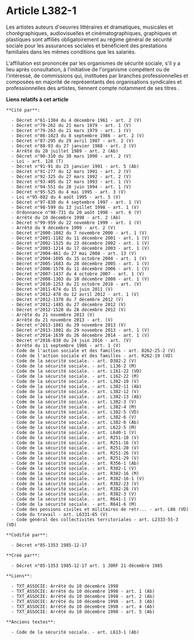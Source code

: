 # Article L382-1

Les artistes auteurs d'oeuvres littéraires et dramatiques, musicales et chorégraphiques, audiovisuelles et
cinématographiques, graphiques et plastiques sont affiliés obligatoirement au régime général de sécurité sociale pour les
assurances sociales et bénéficient des prestations familiales dans les mêmes conditions que les salariés. 

L'affiliation est prononcée par les organismes de sécurité sociale, s'il y a lieu après consultation, à l'initiative de
l'organisme compétent ou de l'intéressé, de commissions qui, instituées par branches professionnelles et composées en
majorité de représentants des organisations syndicales et professionnelles des artistes, tiennent compte notamment de ses
titres   .

**Liens relatifs à cet article**

	**Cité par**:

	  - Décret n°61-1304 du 4 décembre 1961 - art. 2 (V)
	  - Décret n°79-262 du 21 mars 1979 - art. 1 (V)
	  - Décret n°79-263 du 21 mars 1979 - art. 1 (V)
	  - Décret n°86-1023 du 8 septembre 1986 - art. 2 (V)
	  - Décret n°87-295 du 29 avril 1987 - art. 2 (V)
	  - Décret n°88-93 du 27 janvier 1988 - art. 2 (V)
	  - Arrêté du 28 juillet 1989 - art. 2 (Ab)
	  - Décret n°90-310 du 30 mars 1990 - art. 2 (V)
	  - Loi - art. 128 (T)
	  - Décret n°91-91 du 23 janvier 1991 - art. 5 (Ab)
	  - Décret n°91-277 du 12 mars 1991 - art. 2 (V)
	  - Décret n°92-325 du 27 mars 1992 - art. 2 (V)
	  - Décret n°93-405 du 17 mars 1993 - art. 1 (V)
	  - Décret n°94-551 du 28 juin 1994 - art. 1 (V)
	  - Décret n°95-525 du 4 mai 1995 - art. 3 (V)
	  - Loi n°95-882 du 4 août 1995 - art. 5 (V)
	  - Décret n°97-830 du 4 septembre 1997 - art. 1 (V)
	  - Décret n°98-599 du 13 juillet 1998 - art. 1 (V)
	  - Ordonnance n°98-731 du 20 août 1998 - art. 6 (V)
	  - Arrêté du 10 décembre 1998 - art. 2 (Ab)
	  - Décret n°99-959 du 22 novembre 1999 - art. 1 (V)
	  - Arrêté du 9 décembre 1999 - art. 2 (V)
	  - Décret n°2000-1082 du 7 novembre 2000 - art. 1 (V)
	  - Décret n°2001-1182 du 11 décembre 2001 - art. 1 (V)
	  - Décret n°2002-1525 du 23 décembre 2002 - art. 1 (V)
	  - Décret n°2003-1214 du 17 décembre 2003 - art. 1 (V)
	  - Décret n°2004-461 du 27 mai 2004 - art. 13 (V)
	  - Décret n°2004-1095 du 15 octobre 2004 - art. 1 (V)
	  - Décret n°2005-1683 du 28 décembre 2005 - art. 1 (V)
	  - Décret n°2006-1579 du 11 décembre 2006 - art. 1 (V)
	  - Décret n°2007-1437 du 4 octobre 2007 - art. 1 (V)
	  - Décret n°2008-1303 du 10 décembre 2008 - art. 1 (V)
	  - Décret n°2010-1253 du 21 octobre 2010 - art. (V)
	  - Décret n°2011-674 du 15 juin 2011 (V)
	  - Décret n°2012-478 du 12 avril 2012 - art. 1 (V)
	  - Décret n°2012-1370 du 7 décembre 2012 (V)
	  - Décret n°2012-1485 du 27 décembre 2012 (V)
	  - Décret n°2012-1528 du 28 décembre 2012 (V)
	  - Arrêté du 21 novembre 2013 (V)
	  - Arrêté du 21 novembre 2013 - art. (V)
	  - Décret n°2013-1081 du 29 novembre 2013 (V)
	  - Décret n°2013-1081 du 29 novembre 2013 - art. 1 (V)
	  - Décret n°2014-1639 du 26 décembre 2014 - art. 1 (V)
	  - Décret n°2016-838 du 24 juin 2016 - art. (V)
	  - Arrêté du 11 septembre 1986 - art. 1 (V)
	  - Code de l'action sociale et des familles - art. D262-25-2 (V)
	  - Code de l'action sociale et des familles - art. R262-19 (VD)
	  - Code de la sécurité sociale. - art. D382-2 (V)
	  - Code de la sécurité sociale. - art. L136-2 (M)
	  - Code de la sécurité sociale. - art. L161-22 (VD)
	  - Code de la sécurité sociale. - art. L162-22 (M)
	  - Code de la sécurité sociale. - art. L382-10 (V)
	  - Code de la sécurité sociale. - art. L382-11 (Ab)
	  - Code de la sécurité sociale. - art. L382-12 (V)
	  - Code de la sécurité sociale. - art. L382-13 (Ab)
	  - Code de la sécurité sociale. - art. L382-3 (V)
	  - Code de la sécurité sociale. - art. L382-4 (M)
	  - Code de la sécurité sociale. - art. L382-5 (VD)
	  - Code de la sécurité sociale. - art. L382-6 (V)
	  - Code de la sécurité sociale. - art. L382-8 (Ab)
	  - Code de la sécurité sociale. - art. L622-5 (M)
	  - Code de la sécurité sociale. - art. L640-1 (V)
	  - Code de la sécurité sociale. - art. R251-10 (V)
	  - Code de la sécurité sociale. - art. R251-16 (V)
	  - Code de la sécurité sociale. - art. R251-20 (V)
	  - Code de la sécurité sociale. - art. R251-26 (V)
	  - Code de la sécurité sociale. - art. R251-29 (V)
	  - Code de la sécurité sociale. - art. R356-1 (Ab)
	  - Code de la sécurité sociale. - art. R382-1 (V)
	  - Code de la sécurité sociale. - art. R382-16 (M)
	  - Code de la sécurité sociale. - art. R382-16-1 (V)
	  - Code de la sécurité sociale. - art. R382-23 (V)
	  - Code de la sécurité sociale. - art. R382-26 (V)
	  - Code de la sécurité sociale. - art. R382-3 (V)
	  - Code de la sécurité sociale. - art. R641-1 (V)
	  - Code de la sécurité sociale. - art. R641-6 (M)
	  - Code des pensions civiles et militaires de retr... - art. L86 (VD)
	  - Code du travail - art. L6331-65 (V)
	  - Code général des collectivités territoriales - art. L2333-55-3 (VD)

	**Codifié par**:

	  - Décret n°85-1353 1985-12-17

	**Créé par**:

	  - Décret n°85-1353 1985-12-17 art. 1 JORF 21 décembre 1985

	**Liens**:

	  - TXT_ASSOCIE: Arrêté du 10 décembre 1998
	  - TXT_ASSOCIE: Arrêté du 10 décembre 1998 - art. 1 (Ab)
	  - TXT_ASSOCIE: Arrêté du 10 décembre 1998 - art. 2 (Ab)
	  - TXT_ASSOCIE: Arrêté du 10 décembre 1998 - art. 3 (Ab)
	  - TXT_ASSOCIE: Arrêté du 10 décembre 1998 - art. 4 (Ab)
	  - TXT_ASSOCIE: Arrêté du 10 décembre 1998 - art. 5 (Ab)

	**Anciens textes**:

	  - Code de la sécurité sociale. - art. L613-1 (Ab)
